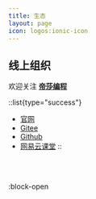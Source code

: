 ```yaml
---
title: 生态
layout: page
icon: logos:ionic-icon
---
```

## 线上组织

欢迎关注 [**帝莎编程**](http://dishaxy.dishait.cn/) 

::list{type="success"}
   - [官网](http://dishaxy.dishait.cn/)
   - [Gitee](https://gitee.com/dishait)
   - [Github](https://github.com/dishait)
   - [网易云课堂](https://study.163.com/provider/480000001892585/index.htm?share=2&shareId=480000001892585)
::

<br />
<br />

<!-- ## 实战课程 -->

<!-- <br />
<br /> -->

:block-open